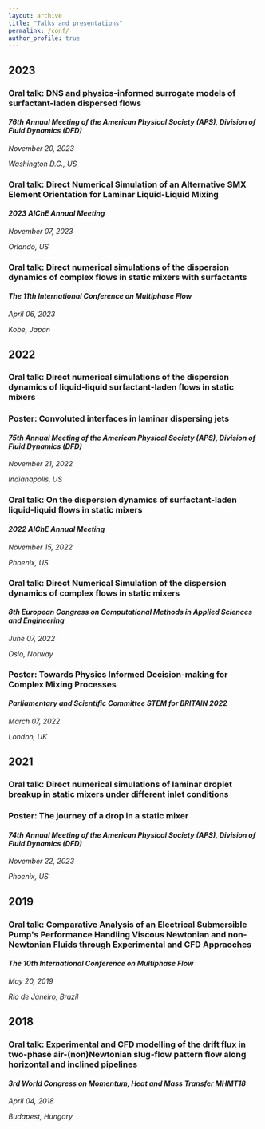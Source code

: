 ```yaml
---
layout: archive
title: "Talks and presentations"
permalink: /conf/
author_profile: true
---
```


## 2023

### **Oral talk:** DNS and physics-informed surrogate models of surfactant-laden dispersed flows
#### *76th Annual Meeting of the American Physical Society (APS), Division of Fluid Dynamics (DFD)*

*November 20, 2023*

*Washington D.C., US*

### **Oral talk:** Direct Numerical Simulation of an Alternative SMX Element Orientation for Laminar Liquid-Liquid Mixing 
#### *2023 AIChE Annual Meeting*

*November 07, 2023*

*Orlando, US*

### **Oral talk:** Direct numerical simulations of the dispersion dynamics of complex flows in static mixers with surfactants
#### *The 11th International Conference on Multiphase Flow*

*April 06, 2023*

*Kobe, Japan*

## 2022

### **Oral talk:** Direct numerical simulations of the dispersion dynamics of liquid-liquid surfactant-laden flows in static mixers
### **Poster:** Convoluted interfaces in laminar dispersing jets
#### *75th Annual Meeting of the American Physical Society (APS), Division of Fluid Dynamics (DFD)*

*November 21, 2022*

*Indianapolis, US*


### **Oral talk:** On the dispersion dynamics of surfactant-laden liquid-liquid flows in static mixers
#### *2022 AIChE Annual Meeting*

*November 15, 2022*

*Phoenix, US*

### **Oral talk:** Direct Numerical Simulation of the dispersion dynamics of complex flows in static mixers
#### *8th European Congress on Computational Methods in Applied Sciences and Engineering*

*June 07, 2022*

*Oslo, Norway*

### **Poster:** Towards Physics Informed Decision-making for Complex Mixing Processes
#### *Parliamentary and Scientific Committee STEM for BRITAIN 2022*

*March 07, 2022*

*London, UK*

## 2021

### **Oral talk:** Direct numerical simulations of laminar droplet breakup in static mixers under different inlet conditions
### **Poster:** The journey of a drop in a static mixer
#### *74th Annual Meeting of the American Physical Society (APS), Division of Fluid Dynamics (DFD)*

*November 22, 2023*

*Phoenix, US*

## 2019

### **Oral talk:** Comparative Analysis of an Electrical Submersible Pump's Performance Handling Viscous Newtonian and non-Newtonian Fluids through Experimental and CFD Appraoches
#### *The 10th International Conference on Multiphase Flow*

*May 20, 2019*

*Rio de Janeiro, Brazil*

## 2018

### **Oral talk:** Experimental and CFD modelling of the drift flux in two-phase air-(non)Newtonian slug-flow pattern flow along horizontal and inclined pipelines
#### *3rd World Congress on Momentum, Heat and Mass Transfer MHMT18*

*April 04, 2018*

*Budapest, Hungary*


